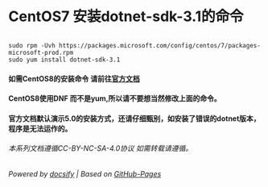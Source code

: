 # CentOS7 安装dotnet-sdk-3.1的命令

~~~

sudo rpm -Uvh https://packages.microsoft.com/config/centos/7/packages-microsoft-prod.rpm
sudo yum install dotnet-sdk-3.1

~~~

#### 如需CentOS8的安装命令 请前往[官方文档](https://docs.microsoft.com/zh-cn/dotnet/core/install/linux-centos)

#### CentOS8使用DNF 而不是yum,所以请不要想当然修改上面的命令。

#### 官方文档默认演示5.0的安装方式，还请仔细甄别，如安装了错误的dotnet版本，程序是无法运作的。


###### 本系列文档遵循CC-BY-NC-SA-4.0协议 如需转载请遵循。

###### Powered by [docsify](https://docsify.js.org/#/zh-cn/) | Based on [GitHub-Pages](https://github.com/leeskyler-top/Microsoft365-E5Developer-Renew-Web-Docs/)

